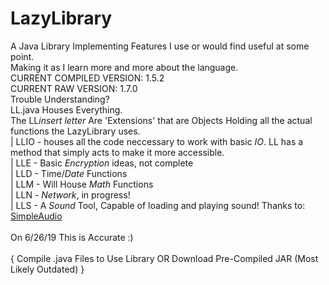 # LazyLibrary
A Java Library Implementing Features I use or would find useful at some point.<br/>
Making it as I learn more and more about the language.<br/>
CURRENT COMPILED VERSION: 1.5.2<br/>
CURRENT RAW      VERSION: 1.7.0<br/>
Trouble Understanding?<br/>
LL.java Houses Everything.<br/>
The LL*insert letter* Are 'Extensions' that are Objects Holding all the actual functions the LazyLibrary uses.<br/>
 | LLIO - houses all the code neccessary to work with basic *IO*. LL has a method that simply acts to make it more accessible.<br/>
 | LLE  - Basic *Encryption* ideas, not complete <br/>
 | LLD  - Time/*Date* Functions <br/>
 | LLM  - Will House *Math* Functions <br/>
 | LLN  - *Network*, in progress! <br/>
 | LLS  -  A *Sound* Tool, Capable of loading and playing sound! Thanks to: <a href="https://github.com/RalleYTN/SimpleAudio/wiki/Playing-audio">SimpleAudio</a>  <br/>       
On 6/26/19 This is Accurate :)<br/>
<br/>
{ Compile .java Files to Use Library OR Download Pre-Compiled JAR (Most Likely Outdated) }<br/>
